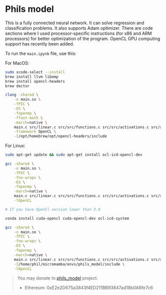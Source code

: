 # Phils model

This is a fully connected neural network. It can solve regression and classification problems. It also supports Adam optimizer. There are code sections where I used processor-specific instructions (for x86 and ARM processors) for better optimization of the program. OpenCL GPU computing support has recently been added.

To run the `main.ipynb` file, use this:

For MacOS:

```sh
sudo xcode-select --install
brew install llvm libomp
brew install opencl-headers
brew doctor

clang -shared \
    -o main.so \
    -fPIC \
    -O3 \
    -fopenmp \
    -ffast-math \
    -march=native \
    main.c src/linear.c src/src/functions.c src/src/activations.c src/src/loss.c src/src/init.c src/src/json.c src/src/adam.c src/src/forward.c src/src/backward.c src/src/logger.c src/src/predict.c \
    -framework OpenCL \
    -I/opt/homebrew/opt/opencl-headers/include
```

For Linux:

```sh
sudo apt-get update && sudo apt-get install ocl-icd-opencl-dev

gcc -shared \
    -o main.so \
    -fPIC \
    -fno-wrapv \
    -O3 \
    -fopenmp \
    -march=native \
    main.c src/linear.c src/src/functions.c src/src/activations.c src/src/loss.c src/src/init.c src/src/json.c src/src/adam.c src/src/forward.c src/src/backward.c src/src/logger.c src/src/predict.c \
    -lOpenCL

# If you have OpenCl version lower than 3.0

conda install cuda-opencl cuda-opencl-dev ocl-icd-system

gcc -shared \
    -o main.so \
    -fPIC \
    -fno-wrapv \
    -O3 \
    -fopenmp \
    -march=native \
    main.c src/linear.c src/src/functions.c src/src/activations.c src/src/loss.c src/src/init.c src/src/json.c src/src/adam.c src/src/forward.c src/src/backward.c src/src/logger.c src/src/predict.c \
    -I/home/phil/micromamba/envs/phils_model/include \
    -lOpenCL
```

> You may donate to [phils_model](https://github.com/PHILIPP111007/ML/tree/main/phils_model) project:
>
> * Ethereum: 0xE2e2D675a3843f4ED211BB93847ad18b0A6fe7c6
